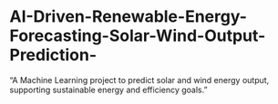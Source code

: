 # AI-Driven-Renewable-Energy-Forecasting-Solar-Wind-Output-Prediction-
“A Machine Learning project to predict solar and wind energy output, supporting sustainable energy and efficiency goals.”

